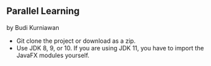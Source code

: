 ## Parallel Learning
by Budi Kurniawan

- Git clone the project or download as a zip.
- Use JDK 8, 9, or 10. If you are using JDK 11, you have to import the JavaFX modules yourself.

